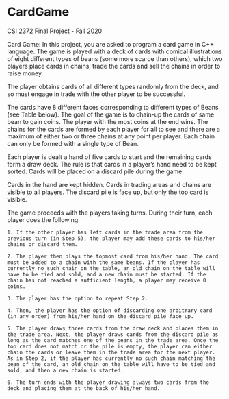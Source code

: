 # CardGame
CSI 2372 Final Project - Fall 2020

Card Game:
In this project, you are asked to program a card game in C++ language. The game is played with a deck of cards with comical illustrations of eight different types of beans (some more scarce than others), which two players place cards in chains, trade the cards and sell the chains in order to raise money.
 
The player obtains cards of all different types randomly from the deck, and so must engage in trade with the other player to be successful.

The cards have 8 different faces corresponding to different types of Beans (see Table below). The goal of the game is to chain-up the cards of same bean to gain coins. The player with the most coins at the end wins. The chains for the cards are formed by each player for all to see and there are a maximum of either two or three chains at any point per player. Each chain can only be formed with a single type of Bean.

Each player is dealt a hand of five cards to start and the remaining cards form a draw deck. The rule is that cards in a player’s hand need to be kept sorted. Cards will be placed on a discard pile during the game.

Cards in the hand are kept hidden. Cards in trading areas and chains are visible to all players. The discard pile is face up, but only the top card is visible.

The game proceeds with the players taking turns. During their turn, each player does the following:
    
    1. If the other player has left cards in the trade area from the previous turn (in Step 5), the player may add these cards to his/her chains or discard them.

    2. The player then plays the topmost card from his/her hand. The card must be added to a chain with the same beans. If the player has currently no such chain on the table, an old chain on the table will have to be tied and sold, and a new chain must be started. If the chain has not reached a sufficient length, a player may receive 0 coins.

    3. The player has the option to repeat Step 2.

    4. Then, the player has the option of discarding one arbitrary card (in any order) from his/her hand on the discard pile face up.

    5. The player draws three cards from the draw deck and places them in the trade area. Next, the player draws cards from the discard pile as long as the card matches one of the beans in the trade area. Once the top card does not match or the pile is empty, the player can either chain the cards or leave them in the trade area for the next player. As in Step 2, if the player has currently no such chain matching the bean of the card, an old chain on the table will have to be tied and sold, and then a new chain is started.

    6. The turn ends with the player drawing always two cards from the deck and placing them at the back of his/her hand.
